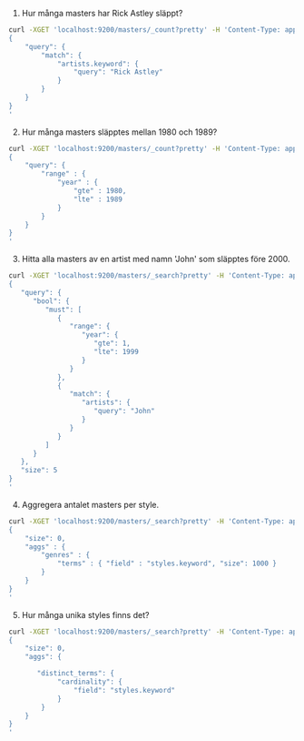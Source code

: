 1. Hur många masters har Rick Astley släppt?

```bash
curl -XGET 'localhost:9200/masters/_count?pretty' -H 'Content-Type: application/json' -d'
{
    "query": {
        "match": {
            "artists.keyword": {
                "query": "Rick Astley"
            }
        }
    }
}
'
```

2. Hur många masters släpptes mellan 1980 och 1989?

```bash
curl -XGET 'localhost:9200/masters/_count?pretty' -H 'Content-Type: application/json' -d'
{
    "query": {
        "range" : {
            "year" : {
                "gte" : 1980,
                "lte" : 1989
            }
        }
    }
}
'
```

3. Hitta alla masters av en artist med namn 'John' som släpptes före 2000.

```bash
curl -XGET 'localhost:9200/masters/_search?pretty' -H 'Content-Type: application/json' -d'
{
   "query": {
      "bool": {
         "must": [
            {
               "range": {
                  "year": {
                     "gte": 1,
                     "lte": 1999
                  }
               }
            },
            {
               "match": {
                  "artists": {
                     "query": "John"
                  }
               }
            }
         ]
      }
   },
   "size": 5
}
'
```

4. Aggregera antalet masters per style.
```bash
curl -XGET 'localhost:9200/masters/_search?pretty' -H 'Content-Type: application/json' -d'
{
    "size": 0,
    "aggs" : {
        "genres" : {
            "terms" : { "field" : "styles.keyword", "size": 1000 }
        }
    }
}
'
```

5. Hur många unika styles finns det?
```bash
curl -XGET 'localhost:9200/masters/_search?pretty' -H 'Content-Type: application/json' -d'
{
    "size": 0,
    "aggs": {

       "distinct_terms": {
            "cardinality": {
                "field": "styles.keyword"
            }
        }
    }
}
'
```
